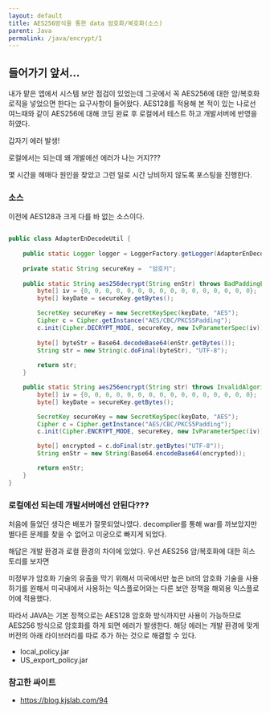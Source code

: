 ```yaml
---
layout: default
title: AES256방식을 통한 data 암호화/복호화(소스)
parent: Java
permalink: /java/encrypt/1
---
```


## 들어가기 앞서...

내가 맡은 앱에서 시스템 보안 점검이 있었는데 그곳에서 꼭 AES256에 대한 암/복호화 로직을 넣었으면 한다는 요구사항이 들어왔다.
AES128를 적용해 본 적이 있는 나로선 여느때와 같이 AES256에 대해 코딩 완료 후 로컬에서 테스트 하고 개발서버에 반영을 하였다.

갑자기 에러 발생!

로컬에서는 되는데 왜 개발에선 에러가 나는 거지???

몇 시간을 헤매다 원인을 찾았고 그런 일로 시간 낭비하지 않도록 포스팅을 진행한다.


### 소스

이전에 AES128과 크게 다를 바 없는 소스이다.

```java

public class AdapterEnDecodeUtil {
	
	public static Logger logger = LoggerFactory.getLogger(AdapterEnDecodeUtil.class);
	
	private static String secureKey =  "암호키";
			
    public static String aes256decrypt(String enStr) throws BadPaddingException, IllegalBlockSizeException, NoSuchPaddingException, NoSuchAlgorithmException, InvalidAlgorithmParameterException, InvalidKeyException, UnsupportedEncodingException { 	
    	byte[] iv = {0, 0, 0, 0, 0, 0, 0, 0, 0, 0, 0, 0, 0, 0, 0, 0};
        byte[] keyDate = secureKey.getBytes();

        SecretKey secureKey = new SecretKeySpec(keyDate, "AES"); 
        Cipher c = Cipher.getInstance("AES/CBC/PKCS5Padding");  
        c.init(Cipher.DECRYPT_MODE, secureKey, new IvParameterSpec(iv));
        
        byte[] byteStr = Base64.decodeBase64(enStr.getBytes());
        String str = new String(c.doFinal(byteStr), "UTF-8");
        
        return str;
    }

    public static String aes256encrypt(String str) throws InvalidAlgorithmParameterException, InvalidKeyException, NoSuchPaddingException, NoSuchAlgorithmException, UnsupportedEncodingException, BadPaddingException, IllegalBlockSizeException {
        byte[] iv = {0, 0, 0, 0, 0, 0, 0, 0, 0, 0, 0, 0, 0, 0, 0, 0};
        byte[] keyDate = secureKey.getBytes();

        SecretKey secureKey = new SecretKeySpec(keyDate, "AES");
        Cipher c = Cipher.getInstance("AES/CBC/PKCS5Padding");
        c.init(Cipher.ENCRYPT_MODE, secureKey, new IvParameterSpec(iv));

        byte[] encrypted = c.doFinal(str.getBytes("UTF-8"));
        String enStr = new String(Base64.encodeBase64(encrypted));

        return enStr;
    }
}

```

### 로컬에선 되는데 개발서버에선 안된다???

처음에 들었던 생각은 배포가 잘못되었나였다.
decomplier를 통해 war를 까보았지만 별다른 문제를 찾을 수 없어고
미궁으로 빠지게 되었다.

해답은 개발 환경과 로컬 환경의 차이에 있었다.
우선 AES256 암/복호화에 대한 히스토리를 보자면

미정부가 암호화 기술의 유출을 막기 위해서 미국에서만 
높은 bit의 암호화 기술을 사용하기를 원해서 미국내에서 사용하는 익스플로어와는 
다른 보안 정책을 해외용 익스플로어에 적용했다.

따라서 JAVA는 기본 정책으로는 AES128 암호화 방식까지만 사용이 가능하므로 AES256 방식으로 암호화를 하게 되면 에러가 발생한다. 
해당 에러는 개발 환경에 맞게 버전의 아래 라이브러리를 따로 추가 하는 것으로 해결할 수 있다.
 - local_policy.jar
 - US_export_policy.jar


### 참고한 싸이트

 - https://blog.kjslab.com/94






